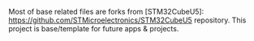 Most of base related files are forks from [STM32CubeU5]: https://github.com/STMicroelectronics/STM32CubeU5 repository. This project is base/template for future apps & projects.